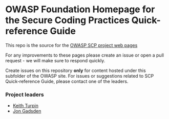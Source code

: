 # OWASP Foundation Homepage for the Secure Coding Practices Quick-reference Guide

This repo is the source for the [OWASP SCP project web pages](https://owasp.org/www-project-secure-coding-practices-quick-reference-guide/)

For any improvements to these pages please create an issue or open a pull request - we will make sure to respond quickly.

Create issues on this repository **only** for content hosted under this subfolder of the OWASP site.
For issues or suggestions related to SCP Quick-reference Guide, please contact one of the leaders.

### Project leaders
* [Keith Turpin](mailto:Keith.Turpin@owasp.org)
* [Jon Gadsden](mailto:jon.gadsden@owasp.org)
